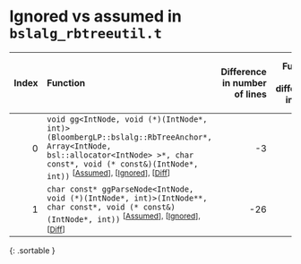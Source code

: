 # Ignored vs assumed in `bslalg_rbtreeutil.t`

<script src="../sorttable.js"></script>

|   Index | Function                                                                                                                                                                                                                                             |   Difference in number of lines |   Function size difference in bytes |   Number of lines in assumed build | Number of bytes in assumed build   |   Number of lines in ignored build | Number of bytes in ignored build   |
|--------:|:-----------------------------------------------------------------------------------------------------------------------------------------------------------------------------------------------------------------------------------------------------|--------------------------------:|------------------------------------:|-----------------------------------:|:-----------------------------------|-----------------------------------:|:-----------------------------------|
|       0 | `void gg<IntNode, void (*)(IntNode*, int)>(BloombergLP::bslalg::RbTreeAnchor*, Array<IntNode, bsl::allocator<IntNode> >*, char const*, void (* const&)(IntNode*, int))` <sup>\[[Assumed](0-assume)\], \[[Ignored](0-none)\], \[[Diff](0-diff.html)\] |                              -3 |                                   0 |                                592 | 4,254,272                          |                                592 | 4,254,272                          |
|       1 | `char const* ggParseNode<IntNode, void (*)(IntNode*, int)>(IntNode**, char const*, void (* const&)(IntNode*, int))` <sup>\[[Assumed](1-assume)\], \[[Ignored](1-none)\], \[[Diff](1-diff.html)\]                                                     |                             -26 |                                 -80 |                                752 | 4,750,064                          |                                832 | 4,750,048                          |
{: .sortable }
